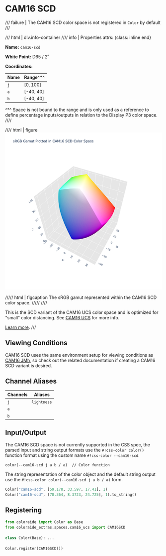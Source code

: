 # CAM16 SCD

/// failure | The CAM16 SCD color space is not registered in `Color` by default
///

/// html | div.info-container
//// info | Properties
    attrs: {class: inline end}

**Name:** `cam16-scd`

**White Point:** D65 / 2˚

**Coordinates:**

Name | Range^\*^
---- | -----
`j`  | [0, 100]
`a`  | [-40, 40]
`b`  | [-40, 40]

^\*^ Space is not bound to the range and is only used as a reference to define percentage inputs/outputs in
relation to the Display P3 color space.
////

//// html | figure
![CAM16 SCD](../images/cam16-scd-3d.png)

///// html | figcaption
The sRGB gamut represented within the CAM16 SCD color space.
/////
////

This is the SCD variant of the CAM16 UCS color space and is optimized for "small" color distancing. See
[CAM16 UCS](./cam16_ucs.md) for more info.

[Learn more](https://doi.org/10.1002/col.22131).
///

## Viewing Conditions

CAM16 SCD uses the same environment setup for viewing conditions as [CAM16 JMh](./cam16_jmh.md), so check out the
related documentation if creating a CAM16 SCD variant is desired.

## Channel Aliases

Channels | Aliases
-------- | -------
`j`      | `lightness`
`a`      |
`b`      |

## Input/Output

The CAM16 SCD space is not currently supported in the CSS spec, the parsed input and string output formats use
the `#!css-color color()` function format using the custom name `#!css-color --cam16-scd`:

```css-color
color(--cam16-scd j a b / a)  // Color function
```

The string representation of the color object and the default string output use the
`#!css-color color(--cam16-scd j a b / a)` form.

```py play
Color("cam16-scd", [59.178, 33.597, 17.41], 1)
Color("cam16-scd", [78.364, 8.3723, 24.725], 1).to_string()
```

## Registering

```py
from coloraide import Color as Base
from coloraide_extras.spaces.cam16_ucs import CAM16SCD

class Color(Base): ...

Color.register(CAM16SCD())
```
